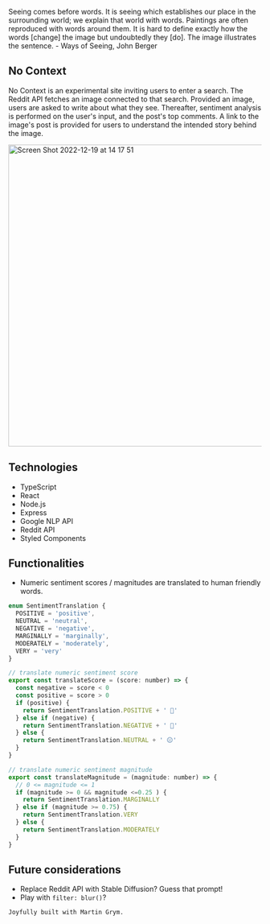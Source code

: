 Seeing comes before words. It is seeing which establishes our place in the surrounding world; we explain that world with words. Paintings are often reproduced with words around them. It is hard to define exactly how the words [change] the image but undoubtedly they [do]. The image illustrates the sentence. - Ways of Seeing, John Berger

## No Context
No Context is an experimental site inviting users to enter a search. The Reddit API fetches an image connected to that search. Provided an image, users are asked to write about what they see. Thereafter, sentiment analysis is performed on the user's input, and the post's top comments. A link to the image's post is provided for users to understand the intended story behind the image.

<img width="600" alt="Screen Shot 2022-12-19 at 14 17 51 " src="https://user-images.githubusercontent.com/112890821/208502886-be282cc5-14ee-4ac7-800a-425572877c13.png">

## Technologies
- TypeScript
- React
- Node.js
- Express
- Google NLP API
- Reddit API
- Styled Components

## Functionalities
- Numeric sentiment scores / magnitudes are translated to human friendly words.
```javascript
enum SentimentTranslation {
  POSITIVE = 'positive',
  NEUTRAL = 'neutral',
  NEGATIVE = 'negative',
  MARGINALLY = 'marginally',
  MODERATELY = 'moderately',
  VERY = 'very'
}

// translate numeric sentiment score
export const translateScore = (score: number) => {
  const negative = score < 0
  const positive = score > 0
  if (positive) {
    return SentimentTranslation.POSITIVE + ' 🙂'
  } else if (negative) {
    return SentimentTranslation.NEGATIVE + ' 🙁'
  } else {
    return SentimentTranslation.NEUTRAL + ' 😐'
  }
}

// translate numeric sentiment magnitude
export const translateMagnitude = (magnitude: number) => {
  // 0 <= magnitude <= 1
  if (magnitude >= 0 && magnitude <=0.25 ) {
    return SentimentTranslation.MARGINALLY
  } else if (magnitude >= 0.75) {
    return SentimentTranslation.VERY
  } else {
    return SentimentTranslation.MODERATELY
  }
}
```

## Future considerations
- Replace Reddit API with Stable Diffusion? Guess that prompt!
- Play with `filter: blur()`?

```
Joyfully built with Martin Grym.
```
